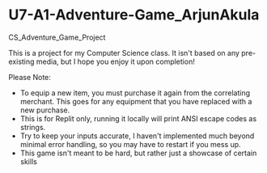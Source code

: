 # U7-A1-Adventure-Game_ArjunAkula
CS_Adventure_Game_Project

This is a project for my Computer Science class. It isn't based on any pre-existing media, but I hope you enjoy it upon completion!

Please Note:
 - To equip a new item, you must purchase it again from the correlating merchant. This goes for any equipment that you have replaced with a new purchase.
 - This is for Replit only, running it locally will print ANSI escape codes as strings.
 - Try to keep your inputs accurate, I haven't implemented much beyond minimal error handling, so you may have to restart if you mess up.
 - This game isn't meant to be hard, but rather just a showcase of certain skills
